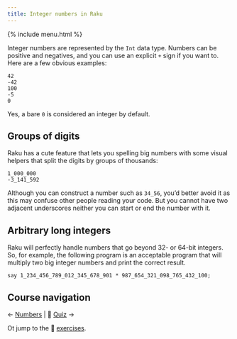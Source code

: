 ```yaml
---
title: Integer numbers in Raku
---
```


{% include menu.html %}

Integer numbers are represented by the `Int` data type. Numbers can be positive and negatives, and you can use an explicit `+` sign if you want to. Here are a few obvious examples:

    42
    -42
    100
    -5
    0

Yes, a bare `0` is considered an integer by default.

## Groups of digits

Raku has a cute feature that lets you spelling big numbers with some visual helpers that split the digits by groups of thousands:

    1_000_000
    -3_141_592

Although you can construct a number such as `34_56`, you’d better avoid it as this may confuse other people reading your code. But you cannot have two adjacent underscores neither you can start or end the number with it.

## Arbitrary long integers

Raku will perfectly handle numbers that go beyond 32- or 64-bit integers. So, for example, the following program is an acceptable program that will multiply two big integer numbers and print the correct result.

    say 1_234_456_789_012_345_678_901 * 987_654_321_098_765_432_100;

## Course navigation

← [Numbers](/raku-course/numbers) | 🤔 [Quiz](quiz) →

Ot jump to the 💪 [exercises](../exercises).